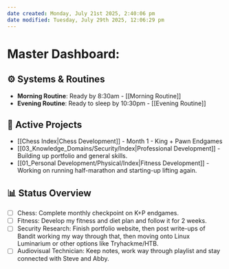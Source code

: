 ```yaml
---
date created: Monday, July 21st 2025, 2:40:06 pm
date modified: Tuesday, July 29th 2025, 12:06:29 pm
---
```


# Master Dashboard:

## ⚙️ Systems & Routines
- **Morning Routine**: Ready by 8:30am - [[Morning Routine]]
- **Evening Routine**: Ready to sleep by 10:30pm - [[Evening Routine]] 
## 🎯 Active Projects
- [[Chess Index|Chess Development]] - Month 1 - King + Pawn Endgames
- [[03_Knowledge_Domains/Security/Index|Professional Development]] - Building up portfolio and general skills.
- [[01_Personal Development/Physical/Index|Fitness Development]] - Working on running half-marathon and starting-up lifting again.
## 📊 Status Overview
- [ ] Chess: Complete monthly checkpoint on K+P endgames.
- [ ] Fitness: Develop my fitness and diet plan and follow it for 2 weeks.
- [ ] Security Research: Finish portfolio website, then post write-ups of Bandit working my way through that, then moving onto Linux Luminarium or other options like Tryhackme/HTB.
- [ ] Audiovisual Technician: Keep notes, work way through playlist and stay connected with Steve and Abby.